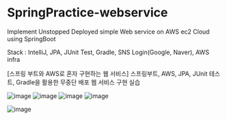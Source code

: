 # SpringPractice-webservice

Implement Unstopped Deployed simple Web service on AWS ec2 Cloud using SpringBoot

Stack : IntelliJ, JPA, JUnit Test, Gradle, SNS Login(Google, Naver), AWS infra

[스프링 부트와 AWS로 혼자 구현하는 웹 서비스]
스프링부트, AWS, JPA, JUnit 테스트, Gradle을 활용한 무중단 배포 웹 서비스 구현 실습

![image](https://user-images.githubusercontent.com/52997401/128632576-2b657565-46f4-4760-bb4e-c137fa05d75a.png)
![image](https://user-images.githubusercontent.com/52997401/128632673-5e4c009b-1b9a-4f0f-a9ae-34a30481d3a6.png)
![image](https://user-images.githubusercontent.com/52997401/134811244-446b5ea0-51fe-482e-8072-3b49a28b0d4a.png)
![image](https://user-images.githubusercontent.com/52997401/134811488-dd317bbe-c9fe-4c5a-b4fc-bee393b73152.png)



![image](https://user-images.githubusercontent.com/52997401/128632600-f67b807c-d82f-4f2b-9f67-1a3cea528a51.png)
